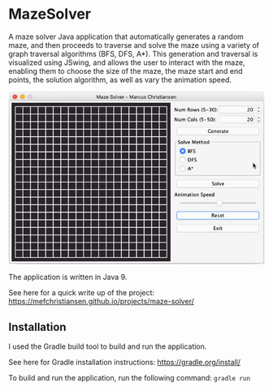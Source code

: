 # MazeSolver

A maze solver Java application that automatically generates a random maze, and then proceeds to traverse and solve the
maze using a variety of graph traversal algorithms (BFS, DFS, A*). This generation and traversal is visualized using
JSwing, and allows the user to interact with the maze, enabling them to choose the size of the maze, the maze start and
end points, the solution algorithm, as well as vary the animation speed.

![Maze Solver Demo](maze.gif)

The application is written in Java 9.

See here for a quick write up of the project: https://mefchristiansen.github.io/projects/maze-solver/

## Installation

I used the Gradle build tool to build and run the application.

See here for Gradle installation instructions: https://gradle.org/install/

To build and run the application, run the following command:
`gradle run`
